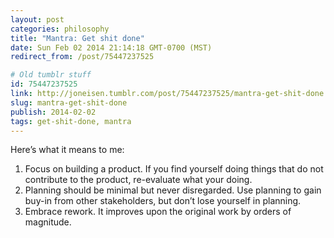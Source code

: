 ```yaml
---
layout: post
categories: philosophy
title: "Mantra: Get shit done"
date: Sun Feb 02 2014 21:14:18 GMT-0700 (MST)
redirect_from: /post/75447237525

# Old tumblr stuff
id: 75447237525
link: http://joneisen.tumblr.com/post/75447237525/mantra-get-shit-done
slug: mantra-get-shit-done
publish: 2014-02-02
tags: get-shit-done, mantra
---
```



Here’s what it means to me:

1.  Focus on building a product. If you find yourself doing things that do not contribute to the product, re-evaluate what your doing.
2.  Planning should be minimal but never disregarded. Use planning to gain buy-in from other stakeholders, but don’t lose yourself in planning.
3.  Embrace rework. It improves upon the original work by orders of magnitude.


